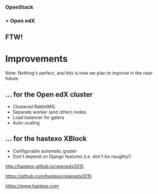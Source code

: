 ### OpenStack
### + Open edX
## FTW! <!-- .element class="fragment" -->


# Improvements

Note: Nothing's perfect, and this is how we plan to improve in the near future.


## ... for the Open edX cluster
- Clustered RabbitMQ <!-- .element class="fragment" -->
- Separate worker (and other) nodes <!-- .element class="fragment" -->
- Load balancer for galera <!-- .element class="fragment" -->
- Auto-scaling <!-- .element class="fragment" -->


## ... for the hastexo XBlock
- Configurable automatic grader <!-- .element class="fragment" -->
- Don't depend on Django features (i.e. don't be naughty!) <!-- .element class="fragment" -->


<!-- .slide: data-background-image="images/by-sa.svg" data-background-size="contain" -->
http://hastexo.github.io/openedx2015

https://github.com/hastexo/openedx2015


<!-- .slide: data-background-image="images/hastexo-logo.svg" data-background-size="contain" -->
https://www.hastexo.com
